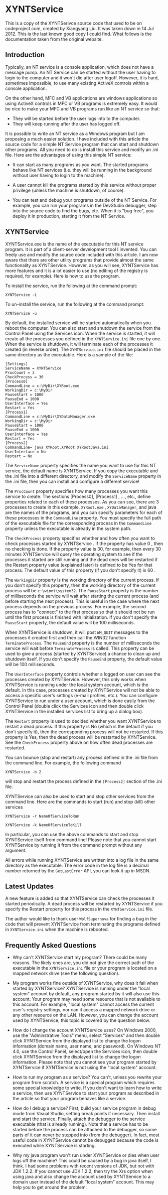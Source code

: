 # XYNTService

This is a copy of the XYNTSerivce source code that used to be on
codeproject.com, created by Xiangyang Liu. It was taken down in 14 Jul
2012. This is the last known good copy I could find. What follows is the
documentation taken from the original website.

## Introduction

Typically, an NT service is a console application, which does not have a message
pump.  An NT Service can be started without the user having to login to the
computer and it won't die after user logoff.  However, it is hard, sometimes
impossible, to use many existing ActiveX controls within a console application.

On the other hand, MFC and VB applications are windows applications so using
ActiveX controls in MFC or VB programs is extremely easy. It would be nice to
make your MFC and VB programs run like an NT service so that:

* They will be started before the user logs into to the computer.
* They will keep running after the user has logged off. 

It is possible to write an NT service as a Windows program but I am proposing a
much easier solution.  I have included with this article the source code for a
simple NT Service program that can start and shutdown other programs.  All you
need to do is install this service and modify an .ini file.  Here are the
advantages of using this simple NT service:

* It can start as many programs as you want.  The started programs behave like NT
services (i.e. they will be running in the background without user having to
login to the machine).

* A user cannot kill the programs started by this service without proper privilege
(unless the machine is shutdown, of course).

* You can test and debug your programs outside of the NT Service.  For example,
you can run your programs in the DevStudio debugger, step into the source code
to find the bugs, etc.  When it is "bug free", you deploy it in production,
starting it from the NT Service.

## XYNTService

XYNTService.exe is the name of the executable for this NT service program.  It
is part of a client-server development tool I invented.  You can freely use and
modify the source code included with this article.  I am now aware that there
are other utility programs that provide almost the same functionality as
XYNTService.  However, as you will see, XYNTService has more features and it is
a lot easier to use (no editing of the registry is required, for example).  Here
is how to use the program.

To install the service, run the following at the command prompt: 

    XYNTService -i

To un-install the service, run the following at the command prompt:

    XYNTService -u 

By default, the installed service will be started automatically when you reboot
the computer.  You can also start and shutdown the service from the Control
Panel using the Services icon.  When the service is started, it will create all
the processes you defined in the `XYNTService.ini` file one by one.  When the
service is shutdown, it will terminate each of the processes it created (in
reverse order).  The `XYNTService.ini` file should be placed in the same directory
as the executable.  Here is a sample of the file:

    [Settings]
    ServiceName = XYNTService
    ProcCount = 3
    CheckProcess = 30
    [Process0]
    CommandLine = c:\MyDir\XYRoot.exe
    WorkingDir = c:\MyDir
    PauseStart = 1000
    PauseEnd = 1000
    UserInterface = Yes
    Restart = Yes
    [Process1]
    CommandLine = c:\MyDir\XYDataManager.exe
    WorkingDir = c:\MyDir
    PauseStart = 1000
    PauseEnd = 1000
    UserInterface = Yes
    Restart = Yes
    [Process2]
    CommandLine= java XYRoot.XYRoot XYRootJava.ini
    UserInterface = No
    Restart = No

The `ServiceName` property specifies the name you want to use for this NT service,
the default name is XYNTService. If you copy the executable and the .ini file
into a different directory, and modify the `ServiceName` property in the .ini
file, then you can install and configure a different service!

The `ProcCount` property specifies how many processes you want this service to
create.  The sections [Process0], [Process1] , ..., etc., define properties
related to each of these processes. As you can see, there are 3 processes to
create in this example, `XYRoot.exe` , `XYDataManager`, and java are the names of
the programs, and you can specify parameters for each of these processes in the
`CommandLine` property.  You must specify the full path of the executable file for
the corresponding process in the `CommandLine` property unless the executable is
already in the system path.

The `CheckProcess` property specifies whether and how often you want to check
processes started by XYNTService .  If the property has value 0 , then no
checking is done.  If the property value is 30, for example, then every 30
minutes XYNTService will query the operating system to see if the processes it
started are still running and the dead ones will be restarted if the Restart
property value (explained later) is defined to be Yes for that process.  The
default value of this property (if you don't specify it) is 60 .

The `WorkingDir` property is the working directory of the current process.  If you
don't specify this property, then the working directory of the current process
will be `c:\winnt\system32`.  The `PauseStart` property is the number of
milliseconds the service will wait after starting the current process (and
before starting the next process).  This is useful in the case where the next
process depends on the previous process.  For example, the second process has to
"connect" to the first process so that it should not be run until the first
process is finished with initialization.  If you don't specify the `PauseStart`
property, the default value will be 100 milliseconds.

When XYNTService is shutdown, it will post `WM_QUIT` messages to the processes it
created first and then call the WIN32 function `TerminateProcess`. The `PauseEnd`
property is the number of milliseconds the service will wait before
`TerminateProcess` is called.  This property can be used to give a process
(started by XYNTService) a chance to clean up and shutdown itself.  If you don't
specify the `PauseEnd` property, the default value will be 100 milliseconds.

The `UserInterface` property controls whether a logged on user can see the
processes created by XYNTService. However, this only works when XYNTService is
running under the local system account, which is the default. In this case,
processes created by XYNTService will not be able to access a specific user's
settings (e-mail profiles, etc.).  You can configure XYNTService to run under a
user account, which is done easily from the Control Panel (double click the
Services icon and then double click XYNTService in the installed services list
to bring up a dialog box).

The `Restart` property is used to decided whether you want XYNTService to restart
a dead process.  If this property is No (which is the default if you don't
specify it), then the corresponding process will not be restarted.  If this
property is Yes, then the dead process will be restarted by XYNTService.  See
the `CheckProcess` property above on how often dead processes are restarted.

You can bounce (stop and restart) any process defined in the .ini file from the
command line. For example, the following command

    XYNTService -b 2

will stop and restart the process defined in the `[Process2]` section of the .ini file.

XYNTService can also be used to start and stop other services from the command
line.  Here are the commands to start (run) and stop (kill) other services

    XYNTService -r NameOfServiceToRun

    XYNTService -k NameOfServiceToKill

In particular, you can use the above commands to start and stop XYNTService
itself from command line!  Please note that you cannot start XYNTService by
running it from the command prompt without any argument.

All errors while running XYNTService are written into a log file in the same
directory as the executable.  The error code in the log file is a decimal number
returned by the `GetLastError` API, you can look it up in MSDN.

## Latest Updates

A new feature is added so that XYNTService can check the processes it started
periodically.  A dead process will be restarted by XYNTService if you specify
the Restart property for this process in the `XYNTService.ini` file.

The author would like to thank user `WolfSupernova` for finding a bug in the code
that will prevent XYNTService from terminating the programs defined in
`XYNTService.ini` when the machine is rebooted.

## Frequently Asked Questions

* Why can't XYNTService start my program?  There could be many reasons.  The
likely ones are, you did not give the correct path of the executable in the
`XYNTService.ini` file or your program is located on a mapped network drive (see
the following question).

* My program works fine outside of XYNTService, why does it fail when started by
XYNTService?  XYNTService is running under the "local system" account by
default, any program started by it will also use this account.  Your program may
need some resource that is not available to this account.  For example, "local
system" cannot access the current user's registry settings, nor can it access a
mapped network drive or any other resource on the LAN.  However, you can change
the account used by XYNTService, this topic is covered by the question below.

* How do I change the account XYNTService uses?  On Windows 2000, use the
"Adminstrative Tools" menu, select "Services" and then double click XYNTService
from the displayed list to change the logon information (domain name, user name,
and password).  On Windows NT 4.0, use the Control Panel, select/open the
Services icon, then double click XYNTService from the displayed list to change
the logon information.  Please note that you cannot see your program started by
XYNTService if XYNTService is not using the "local system" account.

* How to run my program as a service?  You can't, unless you rewrite your program
from scratch.  A service is a special program which requires some special
knowledge to write.  If you don't want to learn how to write a service, then use
XYNTService to start your program as described in the article so that your
program behaves like a service.

* How do I debug a service?  First, build your service program in debug mode from
Visual Studio, setting break points if necessary.  Then install and start the
service.  Finally, attach the debugger to the service executable (that is
already running).  Note that a service has to be started before the process can
be attached to the debugger, so some parts of it can never be stepped into (from
the debugger).  In fact, most useful code in XYNTService cannot be debugged
because the code is executed while XYNTService is starting.

* Why my java program won't run under XYNTService or dies when user logs off the
machine?  This could be caused by a bug in java itself, I think.  I had some
problems with recent versions of JDK, but not with JDK 1.2.2.  If you cannot use
JDK 1.2.2, then try the Xrs option when using java and also change the account
used by XYNTService to a domain user instead of the default "local system"
account.  This may help you to get around the problem.

